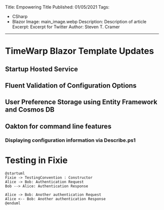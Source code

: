   Title: Empowering Title
  Published: 01/05/2021
  Tags:
  - CSharp
  - Blazor
  Image: main_image.webp
  Description: Description of article
  Excerpt: Excerpt for Twitter
  Author: Steven T. Cramer
---

# TimeWarp Blazor Template Updates

## Startup Hosted Service

## Fluent Validation of Configuration Options

## User Preference Storage using Entity Framework and Cosmos DB

## Oakton for command line features

### Displaying configuration information via Describe.ps1



# Testing in Fixie



```plantuml
@startuml
Fixie -> TestingConvention : Constructor
Alice -> Bob: Authentication Request
Bob --> Alice: Authentication Response

Alice -> Bob: Another authentication Request
Alice <-- Bob: Another authentication Response
@enduml

```
